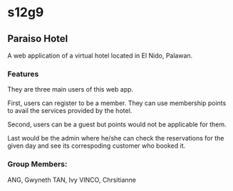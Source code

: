 # s12g9

## Paraiso Hotel
A web application of a virtual hotel located in El Nido, Palawan.

### Features
They are three main users of this web app. 

First, users can register to be a member. They can use membership points to avail the services provided by the hotel.

Second, users can be a guest but points would not be applicable for them.

Last would be the admin where he/she can check the reservations for the given day and see its correspoding customer who booked it. 

### Group Members:
ANG, Gwyneth
TAN, Ivy
VINCO, Chrsitianne